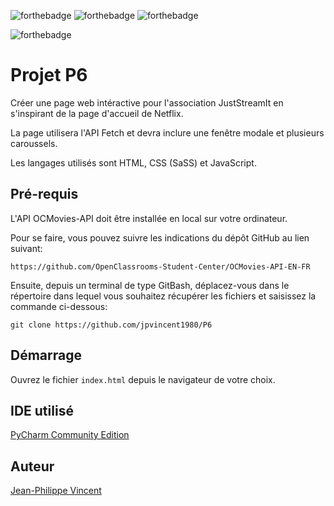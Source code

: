 ![forthebadge](https://forthebadge.com/images/badges/uses-html.svg)
![forthebadge](https://forthebadge.com/images/badges/uses-css.svg)
![forthebadge](https://forthebadge.com/images/badges/uses-js.svg)

![forthebadge](https://forthebadge.com/images/badges/powered-by-coffee.svg)

# Projet P6

Créer une page web intéractive pour l'association JustStreamIt en s'inspirant de la page d'accueil de Netflix.

La page utilisera l'API Fetch et devra inclure une fenêtre modale et plusieurs caroussels.

Les langages utilisés sont HTML, CSS (SaSS) et JavaScript.

## Pré-requis

L'API OCMovies-API doit être installée en local sur votre ordinateur.

Pour se faire, vous pouvez suivre les indications du dépôt GitHub au lien suivant:

``https://github.com/OpenClassrooms-Student-Center/OCMovies-API-EN-FR``

Ensuite, depuis un terminal de type GitBash, déplacez-vous dans le répertoire dans lequel vous souhaitez récupérer les fichiers et saisissez la commande ci-dessous:

``git clone https://github.com/jpvincent1980/P6``

## Démarrage

Ouvrez le fichier ``index.html`` depuis le navigateur de votre choix.

## IDE utilisé

[PyCharm Community Edition](https://www.jetbrains.com/fr-fr/pycharm/)

## Auteur

[Jean-Philippe Vincent](https://twitter.com/JeanPhilippeV15)